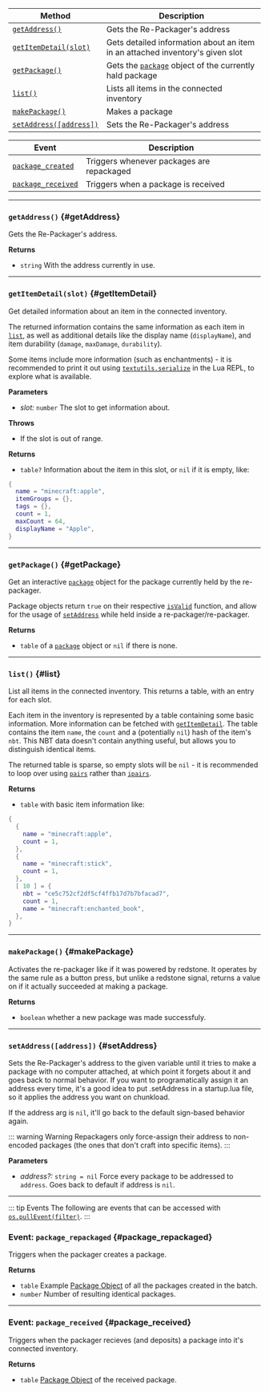 | Method                                 | Description                                                  |
| -------------------------------------- | ------------------------------------------------------------ |
| [`getAddress()`](#getAddress)            | Gets the Re-Packager's address |
| [`getItemDetail(slot)`](#getItemDetail) | Gets detailed information about an item in an attached inventory's given slot |
| [`getPackage()`](#getPackage)            | Gets the [`package`](./package-object.md) object of the currently hald package |
| [`list()`](#list)  | Lists all items in the connected inventory |
| [`makePackage()`](#makePackage)            | Makes a package |
| [`setAddress([address])`](#setAddress)            | Sets the Re-Packager's address |

| Event                                               | Description                               |
|-----------------------------------------------------|-------------------------------------------|
| [`package_created`](#package_repackaged)            | Triggers whenever packages are repackaged |
| [`package_received`](#package_received)             | Triggers when a package is received       |

---


### `getAddress()` {#getAddress}

Gets the Re-Packager's address.

**Returns**

- `string` With the address currently in use. 

---


### `getItemDetail(slot)` {#getItemDetail}

Get detailed information about an item in the connected inventory.

The returned information contains the same information as each item in [`list`](#list), as well as additional details like the display name (`displayName`), and item durability (`damage`, `maxDamage`, `durability`).

Some items include more information (such as enchantments) - it is recommended to print it out using [`textutils.serialize`](https://tweaked.cc/module/textutils.html#v:serialize) in the Lua REPL, to explore what is available.

**Parameters**

- _slot:_ `number` The slot to get information about.

**Throws**

- If the slot is out of range.

**Returns**

- `table?` Information about the item in this slot, or `nil` if it is empty, like:
```lua
{
  name = "minecraft:apple",
  itemGroups = {},
  tags = {},
  count = 1,
  maxCount = 64,
  displayName = "Apple",
}
```

---

### `getPackage()` {#getPackage}

Get an interactive [`package`](./package-object.md) object for the package currently held by the re-packager.

Package objects return `true` on their respective [`isValid`](./package-object.md#isValid) function, and allow for the usage of [`setAddress`](./package-object.md#setAddress) while held inside a re-packager/re-packager.

**Returns**
- `table` of a [`package`](./package-object.md) object or `nil` if there is none.

---

### `list()` {#list}

List all items in the connected inventory. This returns a table, with an entry for each slot.

Each item in the inventory is represented by a table containing some basic information. More information can be fetched with [`getItemDetail`](#getItemDetail). The table contains the item `name`, the `count` and a (potentially `nil`) hash of the item's `nbt`. This NBT data doesn't contain anything useful, but allows you to distinguish identical items.

The returned table is sparse, so empty slots will be `nil` - it is recommended to loop over using [`pairs`](https://www.lua.org/manual/5.1/manual.html#pdf-pairs) rather than [`ipairs`](https://www.lua.org/manual/5.1/manual.html#pdf-ipairs).


**Returns**

- `table` with basic item information like: 
```lua
{
  {
    name = "minecraft:apple",
    count = 1,
  },
  {
    name = "minecraft:stick",
    count = 1,
  },
  [ 10 ] = {
    nbt = "ce5c752cf2df5cf4ffb17d7b7bfacad7",
    count = 1,
    name = "minecraft:enchanted_book",
  },
}
```


---

### `makePackage()` {#makePackage}

Activates the re-packager like if it was powered by redstone. It operates by the same rule as a button press, but unlike a redstone signal, returns a value on if it actually succeeded at making a package.

**Returns**
- `boolean` whether a new package was made successfuly.


---


### `setAddress([address])` {#setAddress}

Sets the Re-Packager's address to the given variable until it tries to make a package with no computer attached, at which point it forgets about it and goes back to normal behavior.
If you want to programatically assign it an address every time, it's a good idea to put .setAddress in a startup.lua file, so it applies the address you want on chunkload.

If the address arg is `nil`, it'll go back to the default sign-based behavior again.

::: warning Warning
Repackagers only force-assign their address to non-encoded packages (the ones that don't craft into specific items).
:::

**Parameters**

- _address?:_ `string = nil` Force every package to be addressed to `address`. Goes back to default if address is `nil`.

---

::: tip Events
The following are events that can be accessed with [`os.pullEvent(filter)`](https://tweaked.cc/module/os.html#v:pullEvent).
:::


### Event: `package_repackaged` {#package_repackaged}

Triggers when the packager creates a package.

**Returns**

- `table` Example [Package Object](./package-object.md) of all the packages created in the batch.
- `number` Number of resulting identical packages.

---

### Event: `package_received` {#package_received}

Triggers when the packager recieves (and deposits) a package into it's connected inventory.

**Returns**

- `table` [Package Object](./package-object.md) of the received package.
